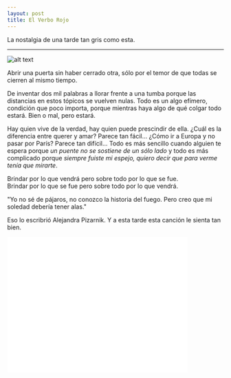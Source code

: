 ```yaml
---
layout: post
title: El Verbo Rojo
---
```


La nostalgia de una tarde tan gris como esta.

-----

![alt text](http://lorempixel.com/g/400/200/abstract/ "La nostalgia de una tarde tan gris como esta.")

Abrir una puerta sin haber cerrado otra, sólo por el temor de que todas se cierren al mismo tiempo.  

De inventar dos mil palabras a llorar frente a una tumba porque las distancias en estos tópicos se vuelven nulas. Todo es un algo efímero, condición que poco importa, porque mientras haya algo de qué colgar todo estará. Bien o mal, pero estará.  

Hay quien vive de la verdad, hay quien puede prescindir de ella. ¿Cuál es la diferencia entre querer y amar? Parece tan fácil... ¿Cómo ir a Europa y no pasar por París? Parece tan difícil... Todo es más sencillo cuando alguien te espera porque *un puente no se sostiene de un sólo lado* y todo es más complicado porque *siempre fuiste mi espejo, quiero decir que para verme tenía que mirarte*.  

Brindar por lo que vendrá pero sobre todo por lo que se fue.  
Brindar por lo que se fue pero sobre todo por lo que vendrá.  

"Yo no sé de pájaros, 
no conozco la historia del fuego. 
Pero creo que mi soledad debería tener alas."  

Eso lo escribrió Alejandra Pizarnik. Y a esta tarde esta canción le sienta tan bien.

<iframe width="420" height="315" src="//www.youtube.com/embed/wCzoTQqEoFg" frameborder="0" allowfullscreen></iframe>



